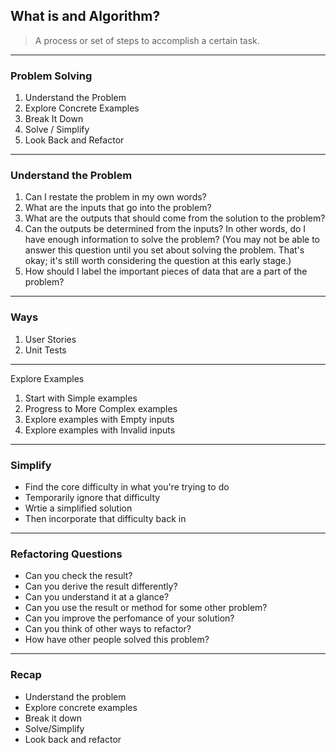 ## What is and Algorithm?
> A process or set of steps to accomplish a certain task.
---
### Problem Solving
1. Understand the Problem
2. Explore Concrete Examples
3. Break It Down
4. Solve / Simplify
5. Look Back and Refactor
---
### Understand the Problem
1. Can I restate the problem in my own words?
2. What are the inputs that go into the problem?
3. What are the outputs that should come from the solution to the problem?
4. Can the outputs be determined from the inputs? In other words, do I have enough information to solve the problem? (You may not be able to answer this question until you set about solving the problem. That's okay; it's still worth considering the question at this early stage.)
5. How should I label the important pieces of data that are a part of the problem?
---
### Ways
1. User Stories
2. Unit Tests
---
Explore Examples
1. Start with Simple examples
2. Progress to More Complex examples
3. Explore examples with Empty inputs
4. Explore examples with Invalid inputs
---
### Simplify
- Find the core difficulty in what you're trying to do
- Temporarily ignore that difficulty
- Wrtie a simplified solution
- Then incorporate that difficulty back in
---
### Refactoring Questions
- Can you check the result?
- Can you derive the result differently?
- Can you understand it at a glance?
- Can you use the result or method for some other problem?
- Can you improve the perfomance of your solution?
- Can you think of other ways to refactor?
- How have other people solved this problem?
---
### Recap
- Understand the problem
- Explore concrete examples
- Break it down
- Solve/Simplify
- Look back and refactor
